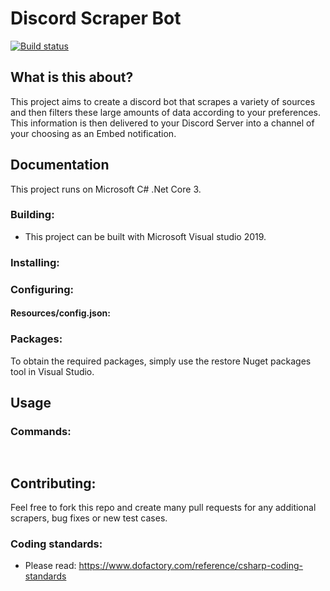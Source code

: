# Discord Scraper Bot
[![Build status](https://ci.appveyor.com/api/projects/status/7hemkueb44yb9r0v?svg=true)](https://ci.appveyor.com/project/matthewT53/discord-scraper-bot)
## What is this about?
This project aims to create a discord bot that scrapes a variety of sources and then filters these large amounts of data according to your preferences. This information is then delivered to your Discord Server into a channel of your choosing as an Embed notification.

## Documentation
This project runs on Microsoft C# .Net Core 3.
### Building:
* This project can be built with Microsoft Visual studio 2019. 

### Installing:

### Configuring:
#### Resources/config.json:

### Packages:
To obtain the required packages, simply use the restore Nuget packages tool in Visual Studio. 

## Usage
### Commands:
```c#
    
```

## Contributing:
Feel free to fork this repo and create many pull requests for any additional scrapers, bug fixes or new test cases. 

### Coding standards:
* Please read: https://www.dofactory.com/reference/csharp-coding-standards
